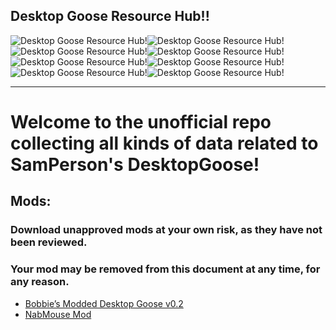 ## Desktop Goose Resource Hub!!
![Desktop Goose Resource Hub!](https://i.vgy.me/BlKE5L.gif)![Desktop Goose Resource Hub!](https://i.vgy.me/BlKE5L.gif)![Desktop Goose Resource Hub!](https://i.vgy.me/BlKE5L.gif)![Desktop Goose Resource Hub!](https://i.vgy.me/BlKE5L.gif)![Desktop Goose Resource Hub!](https://i.vgy.me/BlKE5L.gif)![Desktop Goose Resource Hub!](https://i.vgy.me/BlKE5L.gif)![Desktop Goose Resource Hub!](https://i.vgy.me/BlKE5L.gif)![Desktop Goose Resource Hub!](https://i.vgy.me/BlKE5L.gif)

---

# Welcome to the unofficial repo collecting all kinds of data related to SamPerson's DesktopGoose!

## Mods:

### Download unapproved mods at your own risk, as they have not been reviewed.

### Your mod may be removed from this document at any time, for any reason.

* [Bobbie’s Modded Desktop Goose v0.2](mods/bobbies.md)
* [NabMouse Mod](mods/NabMouse%20Mod.md)
